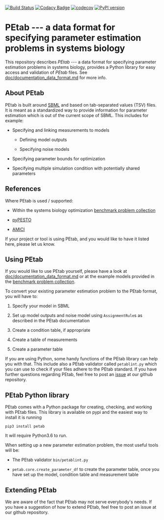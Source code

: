 [![Build Status](https://travis-ci.com/ICB-DCM/PEtab.svg?branch=master)](https://travis-ci.com/ICB-DCM/PEtab)
[![Codacy Badge](https://api.codacy.com/project/badge/Grade/c1e34bb9ade14fe6bce54199be18535c)](https://www.codacy.com/app/dweindl/PEtab?utm_source=github.com&amp;utm_medium=referral&amp;utm_content=ICB-DCM/PEtab&amp;utm_campaign=Badge_Grade)
[![codecov](https://codecov.io/gh/ICB-DCM/PEtab/branch/master/graph/badge.svg)](https://codecov.io/gh/ICB-DCM/PEtab)
[![PyPI version](https://badge.fury.io/py/petab.svg)](https://badge.fury.io/py/petab)


# PEtab --- a data format for specifying parameter estimation problems in systems biology

This repository describes *PEtab* --- a data format for specifying parameter 
estimation problems in systems biology, provides a Python library for easy 
access and validation of *PEtab* files. See 
[doc/documentation_data_format.md](doc/documentation_data_format.md) for more 
info.

## About PEtab

PEtab is built around [SBML](http://sbml.org/) and based on tab-separated values 
(TSV) files. It is meant as a standardized way to provide information for 
parameter estimation which is out of the current scope of SBML. This includes
for example:

  - Specifying and linking measurements to models

    - Defining model outputs

    - Specifying noise models

  - Specifying parameter bounds for optimization

  - Specifying multiple simulation condition with potentially shared parameters
 
## References

Where PEtab is used / supported:

  - Within the systems biology optimization 
    [benchmark problem collection](https://github.com/LoosC/Benchmark-Models)

  - [pyPESTO](https://github.com/ICB-DCM/pyPESTO/)

  - [AMICI](https://github.com/ICB-DCM/AMICI/)

If your project or tool is using PEtab, and you would like to have it listed
here, please let us know.

## Using PEtab

If you would like to use PEtab yourself, please have a look at 
[doc/documentation_data_format.md](doc/documentation_data_format.md) or at
the example models provided in the 
[benchmark problem collection](https://github.com/LoosC/Benchmark-Models).

To convert your existing parameter estimation problem to the PEtab format, you 
will have to:

1. Specify your model in SBML

1. Set up model outputs and noise model using `AssignmentRule`s as described in 
  the PEtab documentation

1. Create a condition table, if appropriate

1. Create a table of measurements

1. Create a parameter table

If you are using Python, some handy functions of the PEtab library can help 
you with that. This include also a PEtab validator called `petablint.py` which
you can use to check if your files adhere to the PEtab standard. If you have 
further questions regarding PEtab, feel free to post an 
[issue](https://github.com/ICB-DCM/PEtab/issues) at our github repository.

## PEtab Python library

PEtab comes with a Python package for creating, checking, and working with 
PEtab files. This library is available on pypi and the easiest way to install 
it is running

    pip3 install petab
    
It will require Python3.6 to run.

When setting up a new parameter estimation problem, the most useful tools will
be:

  - The PEtab validator `bin/petablint.py`

  - `petab.core.create_parameter_df` to create the parameter table, once you
    have set up the model, condition table and measurement table


## Extending PEtab

We are aware of the fact that PEtab may not serve everybody's needs. If you 
have a suggestion of how to extend PEtab, feel free to post an issue at our 
github repository.
